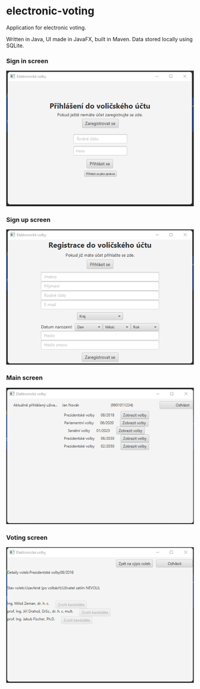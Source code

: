 # electronic-voting
Application for electronic voting.

Written in Java, UI made in JavaFX, built in Maven.
Data stored locally using SQLite.

### Sign in screen
![Sign in screen](electronic-voting_sign_in_screen.png)

### Sign up screen
![Sign up screen](electronic-voting_sign_up_screen.png)

### Main screen
![Main screen](electronic-voting_main_screen.png)

### Voting screen
![Voting screen](electronic-voting_voting_screen.png)
